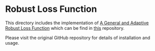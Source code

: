# Robust Loss Function

This directory includes the implementation of [A General and Adaptive Robust Loss Function](https://arxiv.org/abs/1701.03077) which can be find in [this](https://github.com/jonbarron/robust_loss_pytorch) repository.


Please visit the original GitHub repository for details of installation and usage.